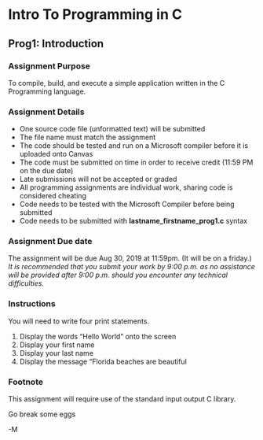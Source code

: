 # Intro To Programming in C
## Prog1: Introduction
### Assignment Purpose
To compile, build, and execute a simple application written in the C Programming language.

### Assignment Details
- One source code file (unformatted text) will be submitted
- The file name must match the assignment
- The code should be tested and run on a Microsoft compiler before it is uploaded onto Canvas
- The code must be submitted on time in order to receive credit (11:59 PM on the due date)
- Late submissions will not be accepted or graded
- All programming assignments are individual work, sharing code is considered cheating
- Code needs to be tested with the Microsoft Compiler before being submitted
- Code needs to be submitted with **lastname_firstname_prog1.c** syntax

### Assignment Due date
The assignment will be due Aug 30, 2019 at 11:59pm. (It will be on a friday.)
*It is recommended that you submit your work by 9:00 p.m. as no assistance will be provided after 9:00 p.m. should you encounter any technical difficulties.*

### Instructions
You will need to write four print statements.
1. Display the words “Hello World” onto the screen
2. Display your first name
3. Display your last name
4. Display the message “Florida beaches are beautiful

### Footnote
This assignment will require use of the standard input output C library.

Go break some eggs

-M